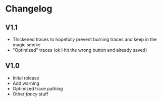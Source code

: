 # Changelog

## V1.1
 - Thickened traces to hopefully prevent burning traces and keep in the magic smoke
 - "Optimized" traces (ok I hit the wrong button and already saved)
  
## V1.0
 - Inital release
 - Add warning
 - Optimized trace pathing
 - Other *fancy* stuff
